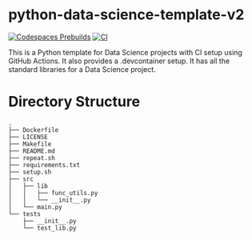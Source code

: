 # python-data-science-template-v2

[![Codespaces Prebuilds](https://github.com/nogibjj/python-data-science-template-v2/actions/workflows/codespaces/create_codespaces_prebuilds/badge.svg)](https://github.com/nogibjj/python-data-science-template-v2/actions/workflows/codespaces/create_codespaces_prebuilds) [![CI](https://github.com/nogibjj/python-data-science-template-v2/actions/workflows/main.yml/badge.svg)](https://github.com/nogibjj/python-data-science-template-v2/actions/workflows/main.yml)

This is a Python template for Data Science projects with CI setup using GitHub Actions. It also provides a .devcontainer setup. It has all the standard libraries for a Data Science project.

# Directory Structure
```
.
├── Dockerfile
├── LICENSE
├── Makefile
├── README.md
├── repeat.sh
├── requirements.txt
├── setup.sh
├── src
│   ├── lib
│   │   ├── func_utils.py
│   │   └── __init__.py
│   └── main.py
└── tests
    ├── __init__.py
    └── test_lib.py
```
